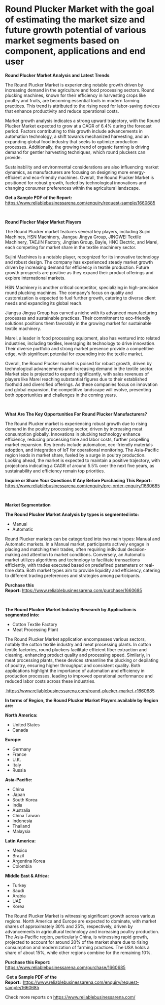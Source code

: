 <p><h1>Round Plucker Market with the goal of estimating the market size and future growth potential of various market segments based on component, applications and end user</h1></p><p><strong>Round Plucker Market Analysis and Latest Trends</strong></p>
<p><p>The Round Plucker Market is experiencing notable growth driven by increasing demand in the agriculture and food processing sectors. Round plucking machines, known for their efficiency in harvesting crops like poultry and fruits, are becoming essential tools in modern farming practices. This trend is attributed to the rising need for labor-saving devices that enhance productivity and reduce operational costs.</p><p>Market growth analysis indicates a strong upward trajectory, with the Round Plucker Market expected to grow at a CAGR of 6.4% during the forecast period. Factors contributing to this growth include advancements in automation technology, a shift towards mechanized harvesting, and an expanding global food industry that seeks to optimize production processes. Additionally, the growing trend of organic farming is driving demand for gentler harvesting techniques, which round pluckers can provide.</p><p>Sustainability and environmental considerations are also influencing market dynamics, as manufacturers are focusing on designing more energy-efficient and eco-friendly machines. Overall, the Round Plucker Market is positioned for robust growth, fueled by technological innovations and changing consumer preferences within the agricultural landscape.</p></p>
<p><strong>Get a Sample PDF of the Report:&nbsp;</strong> <a href="https://www.reliablebusinessarena.com/enquiry/request-sample/1660685?utm_campaign=2146&utm_medium=2&utm_source=Github&utm_content=ia&utm_term=29032025&utm_id=round-plucker">https://www.reliablebusinessarena.com/enquiry/request-sample/1660685</a></p>
<p>&nbsp;</p>
<p><strong>Round Plucker Major Market Players</strong></p>
<p><p>The Round Plucker market features several key players, including Sujini Machines, HSN Machinery, Jiangsu Jingya Group, JINGWEI Textile Machinery, TAEJIN Factory, Jingtian Group, Bayle, HNC Electric, and Marel, each competing for market share in the textile machinery sector.</p><p>Sujini Machines is a notable player, recognized for its innovative technology and robust design. The company has experienced steady market growth driven by increasing demand for efficiency in textile production. Future growth prospects are positive as they expand their product offerings and explore international markets.</p><p>HSN Machinery is another critical competitor, specializing in high-precision round plucking machines. The company's focus on quality and customization is expected to fuel further growth, catering to diverse client needs and expanding its global reach.</p><p>Jiangsu Jingya Group has carved a niche with its advanced manufacturing processes and sustainable practices. Their commitment to eco-friendly solutions positions them favorably in the growing market for sustainable textile machinery.</p><p>Marel, a leader in food processing equipment, also has ventured into related industries, including textiles, leveraging its technology to drive innovation. Their diverse portfolio and strong market presence provide a competitive edge, with significant potential for expanding into the textile market.</p><p>Overall, the Round Plucker market is poised for robust growth, driven by technological advancements and increasing demand in the textile sector. Market size is projected to expand significantly, with sales revenues of players like Marel reaching substantial figures due to their established foothold and diversified offerings. As these companies focus on innovation and global expansion, the competitive landscape will evolve, presenting both opportunities and challenges in the coming years.</p></p>
<p>&nbsp;</p>
<p><strong>What Are The Key Opportunities For Round Plucker Manufacturers?</strong></p>
<p><p>The Round Plucker market is experiencing robust growth due to rising demand in the poultry processing sector, driven by increasing meat consumption globally. Innovations in plucking technology enhance efficiency, reducing processing time and labor costs, further propelling market expansion. Key trends include automation, eco-friendly materials adoption, and integration of IoT for operational monitoring. The Asia-Pacific region leads in market share, fueled by a surge in poultry production. Looking ahead, the market is expected to maintain a positive trajectory, with projections indicating a CAGR of around 5.5% over the next five years, as sustainability and efficiency remain top priorities.</p></p>
<p><strong>Inquire or Share Your Questions If Any Before Purchasing This Report:</strong> <a href="https://www.reliablebusinessarena.com/enquiry/pre-order-enquiry/1660685?utm_campaign=2146&utm_medium=2&utm_source=Github&utm_content=ia&utm_term=29032025&utm_id=round-plucker">https://www.reliablebusinessarena.com/enquiry/pre-order-enquiry/1660685</a></p>
<p>&nbsp;</p>
<p><strong>Market Segmentation</strong></p>
<p><strong>The Round Plucker Market Analysis by types is segmented into:</strong></p>
<p><ul><li>Manual</li><li>Automatic</li></ul></p>
<p><p>Round Plucker markets can be categorized into two main types: Manual and Automatic markets. In a Manual market, participants actively engage in placing and matching their trades, often requiring individual decision-making and attention to market conditions. Conversely, an Automatic market utilizes algorithms and technology to facilitate transactions efficiently, with trades executed based on predefined parameters or real-time data. Both market types aim to provide liquidity and efficiency, catering to different trading preferences and strategies among participants.</p></p>
<p><strong>Purchase this Report:&nbsp;</strong><a href="https://www.reliablebusinessarena.com/purchase/1660685?utm_campaign=2146&utm_medium=2&utm_source=Github&utm_content=ia&utm_term=29032025&utm_id=round-plucker">https://www.reliablebusinessarena.com/purchase/1660685</a></p>
<p>&nbsp;</p>
<p><strong>The Round Plucker Market Industry Research by Application is segmented into:</strong></p>
<p><ul><li>Cotton Textile Factory</li><li>Meat Processing Plant</li></ul></p>
<p><p>The Round Plucker Market application encompasses various sectors, notably the cotton textile industry and meat processing plants. In cotton textile factories, round pluckers facilitate efficient fiber extraction and cleaning, enhancing product quality and processing speed. Similarly, in meat processing plants, these devices streamline the plucking or depilating of poultry, ensuring higher throughput and consistent quality. Both applications highlight the importance of automation and efficiency in production processes, leading to improved operational performance and reduced labor costs across these industries.</p></p>
<p><a href="https://www.reliablebusinessarena.com/round-plucker-market-r1660685?utm_campaign=2146&utm_medium=2&utm_source=Github&utm_content=ia&utm_term=29032025&utm_id=round-plucker">&nbsp;https://www.reliablebusinessarena.com/round-plucker-market-r1660685</a></p>
<p><strong>In terms of Region, the Round Plucker Market Players available by Region are:</strong></p>
<p>
    <p> <strong> North America: </strong>
        <ul>
            <li>United States</li>
            <li>Canada</li>
        </ul>
        </p> 
    <p> <strong> Europe: </strong>
        <ul>
            <li>Germany</li>
            <li>France</li>
            <li>U.K.</li>
            <li>Italy</li>
            <li>Russia</li>
        </ul>
        </p> 
    <p> <strong> Asia-Pacific: </strong>
        <ul>
            <li>China</li>
            <li>Japan</li>
            <li>South Korea</li>
            <li>India</li>
            <li>Australia</li>
            <li>China Taiwan</li>
            <li>Indonesia</li>
            <li>Thailand</li>
            <li>Malaysia</li>
        </ul>
        </p> 
    <p> <strong> Latin America: </strong>
        <ul>
            <li>Mexico</li>
            <li>Brazil</li>
            <li>Argentina Korea</li>
            <li>Colombia</li>
        </ul>
        </p> 
    <p> <strong> Middle East & Africa: </strong>
        <ul>
            <li>Turkey</li>
            <li>Saudi</li>
            <li>Arabia</li>
            <li>UAE</li>
            <li>Korea</li>
        </ul>
    </p>
    </p>
<p><p>The Round Plucker Market is witnessing significant growth across various regions. North America and Europe are expected to dominate, with market shares of approximately 30% and 25%, respectively, driven by advancements in agricultural technology and increasing poultry production. The Asia-Pacific region, particularly China, is witnessing rapid growth, projected to account for around 20% of the market share due to rising consumption and modernization of farming practices. The USA holds a share of about 15%, while other regions combine for the remaining 10%.</p></p>
<p><strong>Purchase this Report: </strong><a href="https://www.reliablebusinessarena.com/purchase/1660685?utm_campaign=2146&utm_medium=2&utm_source=Github&utm_content=ia&utm_term=29032025&utm_id=round-plucker">https://www.reliablebusinessarena.com/purchase/1660685</a></p>
<p>&nbsp;<strong>Get a Sample PDF of the Report:&nbsp;&nbsp;</strong><a href="https://www.reliablebusinessarena.com/enquiry/request-sample/1660685?utm_campaign=2146&utm_medium=2&utm_source=Github&utm_content=ia&utm_term=29032025&utm_id=round-plucker">https://www.reliablebusinessarena.com/enquiry/request-sample/1660685</a></p>
<p><strong></strong></p>
<p>Check more reports on <a href="https://www.reliablebusinessarena.com/?utm_campaign=2146&utm_medium=2&utm_source=Github&utm_content=ia&utm_term=29032025&utm_id=round-plucker">https://www.reliablebusinessarena.com/</a></p>